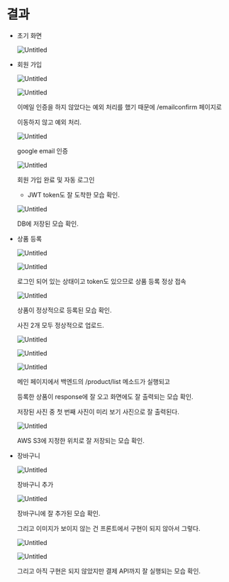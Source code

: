 # 결과

- 초기 화면
    
    ![Untitled](https://prod-files-secure.s3.us-west-2.amazonaws.com/ab957db7-73a4-4aef-9b1b-7b5310754608/3010a5fc-b129-4743-936c-6efad225254f/Untitled.png)
    
- 회원 가입
    
    ![Untitled](https://prod-files-secure.s3.us-west-2.amazonaws.com/ab957db7-73a4-4aef-9b1b-7b5310754608/81b625b4-30a0-49b7-890a-277ad3fa5bef/Untitled.png)
    
    ![Untitled](https://prod-files-secure.s3.us-west-2.amazonaws.com/ab957db7-73a4-4aef-9b1b-7b5310754608/31dd782b-8a4e-47ab-9600-2576eb0c56ba/Untitled.png)
    
    이메일 인증을 하지 않았다는 예외 처리를 했기 때문에 /emailconfirm 페이지로
    
    이동하지 않고 예외 처리.
    
    ![Untitled](https://prod-files-secure.s3.us-west-2.amazonaws.com/ab957db7-73a4-4aef-9b1b-7b5310754608/b9722608-f764-4b3d-ae68-4cc842a0e621/Untitled.png)
    
    google email 인증
    
    ![Untitled](https://prod-files-secure.s3.us-west-2.amazonaws.com/ab957db7-73a4-4aef-9b1b-7b5310754608/d028b547-40aa-4c84-8d57-e24b00c45dd1/Untitled.png)
    
    회원 가입 완료 및 자동 로그인
    + JWT token도 잘 도착한 모습 확인.
    
    ![Untitled](https://prod-files-secure.s3.us-west-2.amazonaws.com/ab957db7-73a4-4aef-9b1b-7b5310754608/e188f410-ac53-44cc-8f04-4d4b0a8974e8/Untitled.png)
    
    DB에 저장된 모습 확인. 
    
- 상품 등록
    
    ![Untitled](https://prod-files-secure.s3.us-west-2.amazonaws.com/ab957db7-73a4-4aef-9b1b-7b5310754608/1b074c42-c05b-43d2-b2dc-e0eec5e8fb6e/Untitled.png)
    
    ![Untitled](https://prod-files-secure.s3.us-west-2.amazonaws.com/ab957db7-73a4-4aef-9b1b-7b5310754608/c2fe98df-4866-469e-a360-6b06a45cfee8/Untitled.png)
    
    로그인 되어 있는 상태이고 token도 있으므로 상품 등록 정상 접속 
    
    ![Untitled](https://prod-files-secure.s3.us-west-2.amazonaws.com/ab957db7-73a4-4aef-9b1b-7b5310754608/469195a2-2616-463e-9675-6ac77c5a8501/Untitled.png)
    
    상품이 정상적으로 등록된 모습 확인.
    
    사진 2개 모두 정상적으로 업로드. 
    
    ![Untitled](https://prod-files-secure.s3.us-west-2.amazonaws.com/ab957db7-73a4-4aef-9b1b-7b5310754608/0376d06e-e913-4603-8063-9fb9bba1a7ab/Untitled.png)
    
    ![Untitled](https://prod-files-secure.s3.us-west-2.amazonaws.com/ab957db7-73a4-4aef-9b1b-7b5310754608/319e5003-cd2f-4326-acdb-948c8c961735/Untitled.png)
    
    ![Untitled](https://prod-files-secure.s3.us-west-2.amazonaws.com/ab957db7-73a4-4aef-9b1b-7b5310754608/2941c33c-51de-4fb0-9cd1-860908b98411/Untitled.png)
    
    메인 페이지에서 백엔드의 /product/list 메소드가 실행되고
    
    등록한 상품이 response에 잘 오고 화면에도 잘 출력되는 모습 확인.
    
    저장된 사진 중 첫 번째 사진이 미리 보기 사진으로 잘 출력된다. 
    
    ![Untitled](https://prod-files-secure.s3.us-west-2.amazonaws.com/ab957db7-73a4-4aef-9b1b-7b5310754608/e0ca1868-ea88-46de-ab97-0256c95e8eb2/Untitled.png)
    
    AWS S3에 지정한 위치로 잘 저장되는 모습 확인.
    
- 장바구니
    
    ![Untitled](https://prod-files-secure.s3.us-west-2.amazonaws.com/ab957db7-73a4-4aef-9b1b-7b5310754608/7cc31cc8-c48e-484c-b7ae-8246b363115e/Untitled.png)
    
    장바구니 추가 
    
    ![Untitled](https://prod-files-secure.s3.us-west-2.amazonaws.com/ab957db7-73a4-4aef-9b1b-7b5310754608/958a0722-2d96-43e2-8a49-cea29e34a57b/Untitled.png)
    
    장바구니에 잘 추가된 모습 확인.
    
    그리고 이미지가 보이지 않는 건 프론트에서 구현이 되지 않아서 그렇다. 
    
    ![Untitled](https://prod-files-secure.s3.us-west-2.amazonaws.com/ab957db7-73a4-4aef-9b1b-7b5310754608/2d41cb8d-0d78-45fb-8ca8-a723f45bb53f/Untitled.png)
    
    ![Untitled](https://prod-files-secure.s3.us-west-2.amazonaws.com/ab957db7-73a4-4aef-9b1b-7b5310754608/637d404f-e14b-4eef-bf02-f762540f688e/Untitled.png)
    
    그리고 아직 구현은 되지 않았지만 결제 API까지 잘 실행되는 모습 확인.
